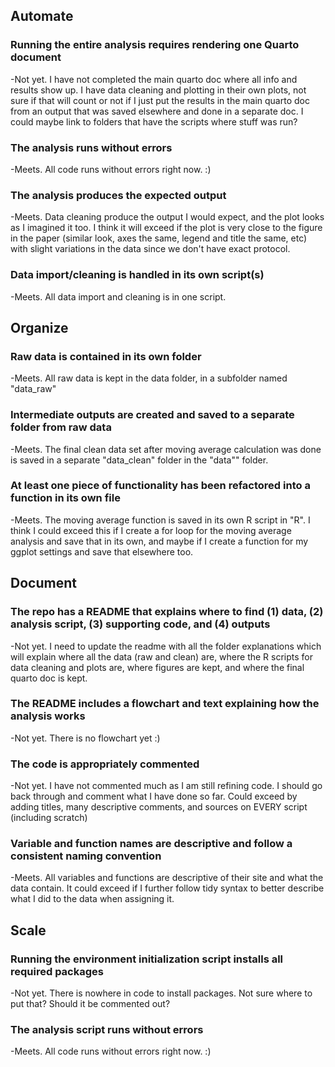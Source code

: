 ## Automate
### Running the entire analysis requires rendering one Quarto document
-Not yet.
I have not completed the main quarto doc where all info and results show up. I have data cleaning and plotting in their own plots, not sure if that will count or not if I just put the results in the main quarto doc from an output that was saved elsewhere and done in a separate doc. I could maybe link to folders that have the scripts where stuff was run?

### The analysis runs without errors
-Meets. All code runs without errors right now. :)

### The analysis produces the expected output
-Meets. 
Data cleaning produce the output I would expect, and the plot looks as I imagined it too. I think it will exceed if the plot is very close to the figure in the paper (similar look, axes the same, legend and title the same, etc) with slight variations in the data since we don't have exact protocol.

### Data import/cleaning is handled in its own script(s)
-Meets. 
All data import and cleaning is in one script.

## Organize
### Raw data is contained in its own folder
-Meets. 
All raw data is kept in the data folder, in a subfolder named "data_raw"

### Intermediate outputs are created and saved to a separate folder from raw data
-Meets.
The final clean data set after moving average calculation was done is saved in a separate "data_clean" folder in the "data"" folder.

### At least one piece of functionality has been refactored into a function in its own file
-Meets.
The moving average function is saved in its own R script in "R". I think I could exceed this if I create a for loop for the moving average analysis and save that in its own, and maybe if I create a function for my ggplot settings and save that elsewhere too.

## Document
### The repo has a README that explains where to find (1) data, (2) analysis script, (3) supporting code, and (4) outputs
-Not yet.
I need to update the readme with all the folder explanations which will explain where all the data (raw and clean) are, where the R scripts for data cleaning and plots are, where figures are kept, and where the final quarto doc is kept.

### The README includes a flowchart and text explaining how the analysis works
-Not yet.
There is no flowchart yet :)

### The code is appropriately commented
-Not yet. 
I have not commented much as I am still refining code. I should go back through and comment what I have done so far. Could exceed by adding titles, many descriptive comments, and sources on EVERY script (including scratch)

### Variable and function names are descriptive and follow a consistent naming convention
-Meets.
All variables and functions are descriptive of their site and what the data contain. It could exceed if I further follow tidy syntax to better describe what I did to the data when assigning it.

## Scale
### Running the environment initialization script installs all required packages
-Not yet.
There is nowhere in code to install packages. Not sure where to put that? Should it be commented out?

### The analysis script runs without errors
-Meets. All code runs without errors right now. :)
